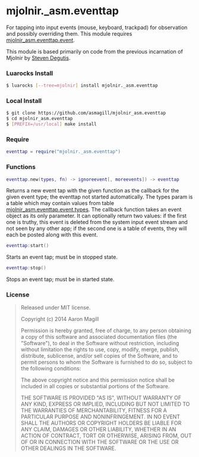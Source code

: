 mjolnir._asm.eventtap
=====================

For tapping into input events (mouse, keyboard, trackpad) for observation and possibly overriding them. This module requires [mjolnir_asm.eventtap.event](https://github.com/asmagill/mjolnir_asm.eventtap.event).

This module is based primarily on code from the previous incarnation of Mjolnir by [Steven Degutis](https://github.com/sdegutis/).

### Luarocks Install
~~~bash
$ luarocks [--tree=mjolnir] install mjolnir._asm.eventtap
~~~

### Local Install
~~~bash
$ git clone https://github.com/asmagill/mjolnir_asm.eventtap
$ cd mjolnir_asm.eventtap
$ [PREFIX=/usr/local] make install
~~~

### Require

~~~lua
eventtap = require("mjolnir._asm.eventtap")
~~~

### Functions

~~~lua
eventtap.new(types, fn) -> ignoreevent[, moreevents]) -> eventtap
~~~
Returns a new event tap with the given function as the callback for the given event type; the eventtap not started automatically. The types param is a table which may contain values from table [mjolnir_asm.eventtap.event.types](https://github.com/asmagill/mjolnir_asm.eventtap.event). The callback function takes an event object as its only parameter. It can optionally return two values: if the first one is truthy, this event is deleted from the system input event stream and not seen by any other app; if the second one is a table of events, they will each be posted along with this event.

~~~lua
eventtap:start()
~~~
Starts an event tap; must be in stopped state.

~~~lua
eventtap:stop()
~~~
Stops an event tap; must be in started state.

### License

> Released under MIT license.
>
> Copyright (c) 2014 Aaron Magill
>
> Permission is hereby granted, free of charge, to any person obtaining a copy
> of this software and associated documentation files (the "Software"), to deal
> in the Software without restriction, including without limitation the rights
> to use, copy, modify, merge, publish, distribute, sublicense, and/or sell
> copies of the Software, and to permit persons to whom the Software is
> furnished to do so, subject to the following conditions:
>
> The above copyright notice and this permission notice shall be included in
> all copies or substantial portions of the Software.
>
> THE SOFTWARE IS PROVIDED "AS IS", WITHOUT WARRANTY OF ANY KIND, EXPRESS OR
> IMPLIED, INCLUDING BUT NOT LIMITED TO THE WARRANTIES OF MERCHANTABILITY,
> FITNESS FOR A PARTICULAR PURPOSE AND NONINFRINGEMENT. IN NO EVENT SHALL THE
> AUTHORS OR COPYRIGHT HOLDERS BE LIABLE FOR ANY CLAIM, DAMAGES OR OTHER
> LIABILITY, WHETHER IN AN ACTION OF CONTRACT, TORT OR OTHERWISE, ARISING FROM,
> OUT OF OR IN CONNECTION WITH THE SOFTWARE OR THE USE OR OTHER DEALINGS IN
> THE SOFTWARE.
